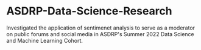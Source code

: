 # ASDRP-Data-Science-Research

Investigated the application of sentimenet analysis to serve as a moderator on public forums and social media in ASDRP's Summer 2022 Data Science and Machine Learning Cohort.
